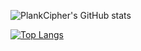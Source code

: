 ![PlankCipher's GitHub stats](https://github-readme-stats.vercel.app/api?username=plankcipher&count_private=false&show_icons=true&include_all_commits=true&theme=chartreuse-dark&custom_title=PlankCipher's%20GitHub%20Stats)

[![Top Langs](https://github-readme-stats.vercel.app/api/top-langs/?username=plankcipher&theme=chartreuse-dark)](https://github.com/anuraghazra/github-readme-stats)
